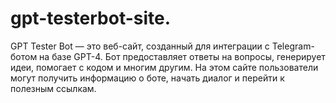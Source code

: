 # gpt-testerbot-site.
GPT Tester Bot — это веб-сайт, созданный для интеграции с Telegram-ботом на базе GPT-4. Бот предоставляет ответы на вопросы, генерирует идеи, помогает с кодом и многим другим. На этом сайте пользователи могут получить информацию о боте, начать диалог и перейти к полезным ссылкам.
